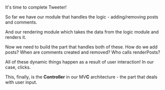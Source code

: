 
It's time to complete Tweeter!

  

So far we have our module that handles the logic - adding/removing posts and comments.

  

And our rendering module which takes the data from the logic module and renders it.

Now we need to build the part that handles both of these. How do we add posts? When are comments created and removed? Who calls renderPosts?

  

All of these dynamic things happen as a result of user interaction! In our case, clicks.

This, finally, is the **Controller** in our MV**C** architecture - the part that deals with user input.